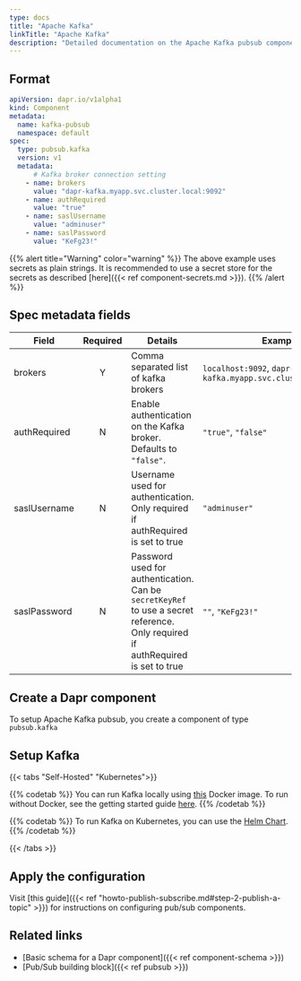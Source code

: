 ```yaml
---
type: docs
title: "Apache Kafka"
linkTitle: "Apache Kafka"
description: "Detailed documentation on the Apache Kafka pubsub component"
---
```


## Format

```yaml
apiVersion: dapr.io/v1alpha1
kind: Component
metadata:
  name: kafka-pubsub
  namespace: default
spec:
  type: pubsub.kafka
  version: v1
  metadata:
      # Kafka broker connection setting
    - name: brokers
      value: "dapr-kafka.myapp.svc.cluster.local:9092"
    - name: authRequired
      value: "true"
    - name: saslUsername
      value: "adminuser"
    - name: saslPassword
      value: "KeFg23!"
```

{{% alert title="Warning" color="warning" %}}
The above example uses secrets as plain strings. It is recommended to use a secret store for the secrets as described [here]({{< ref component-secrets.md >}}).
{{% /alert %}}

## Spec metadata fields

| Field              | Required | Details | Example |
|--------------------|:--------:|---------|---------|
| brokers             | Y  | Comma separated list of kafka brokers  | `localhost:9092`, `dapr-kafka.myapp.svc.cluster.local:9092`
| authRequired        | N  | Enable authentication on the Kafka broker. Defaults to `"false"`.   |`"true"`, `"false"`
| saslUsername        | N  | Username used for authentication. Only required if authRequired is set to true   | `"adminuser"`
| saslPassword        | N  | Password used for authentication. Can be `secretKeyRef` to use a secret reference. Only required if authRequired is set to true  |  `""`, `"KeFg23!"`

## Create a Dapr component

To setup Apache Kafka pubsub, you create a component of type `pubsub.kafka`

## Setup Kafka
{{< tabs "Self-Hosted" "Kubernetes">}}

{{% codetab %}}
You can run Kafka locally using [this](https://github.com/wurstmeister/kafka-docker) Docker image.
To run without Docker, see the getting started guide [here](https://kafka.apache.org/quickstart).
{{% /codetab %}}

{{% codetab %}}
To run Kafka on Kubernetes, you can use the [Helm Chart](https://github.com/helm/charts/tree/master/incubator/kafka#installing-the-chart).
{{% /codetab %}}

{{< /tabs >}}


## Apply the configuration

Visit [this guide]({{< ref "howto-publish-subscribe.md#step-2-publish-a-topic" >}}) for instructions on configuring pub/sub components.

## Related links
- [Basic schema for a Dapr component]({{< ref component-schema >}})
- [Pub/Sub building block]({{< ref pubsub >}})